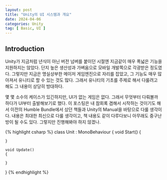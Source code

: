 ```yaml
---
layout: post
title: "Unity의 UI 시스템과 개요"
date: 2024-04-06
categories: Unity
tag: [ Basic, UI ]
---
```


## Introduction

Unity가 지금처럼 년식이 아닌 버전 넘버를 붙이던 시절엔 지금같이 매우 폭넓은 기능을 지원하지는 않았다. 단지 높은 생산성과 가벼움으로 모바일 개발쪽으로 각광받은 정도였다. 그렇지만 지금은 명실상부한 메이저 게임엔진으로 자리를 잡았고, 그 기능도 매우 많아져서 유니티로 할 수 있는 것도 많다. 그래서 유니티의 기초를 주제로 해서 다룰려고 해도 그 내용이 상당히 방대하다.

몇 몇 소수의 케이스가 있긴하지만, UI가 없는 게임은 없다. 그래서 무엇부터 다뤄볼까 하다가 UI부터 출발해보기로 했다. 이 포스팅은 내 참회록 겸해서 시작하는 것이기도 해서 이전의 Humble Bundle에서 샀던 책들과 Unity의 Manual을 바탕으로 다룰 생각이다. 내용은 최대한 최신으로 다룰 생각이고, 책 내용도 같이 다루다보니 아무래도 중구난방이 될 수도 있다. 그렇지만 진행해봐야 하지 않겠나.

{% highlight csharp %}
class Unit : MonoBehaviour
{
    void Start()
    {

    }

    void Update()
    {
        
    }
}
{% endhighlight %}